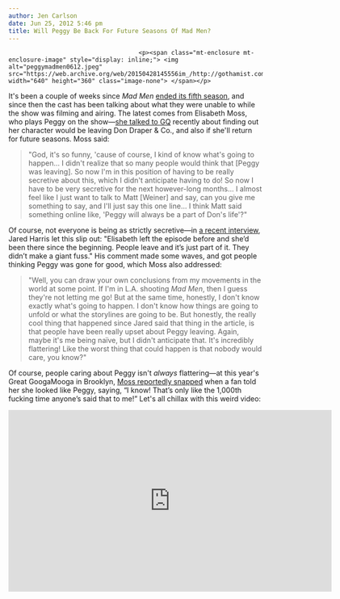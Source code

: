 ```yaml
---
author: Jen Carlson
date: Jun 25, 2012 5:46 pm
title: Will Peggy Be Back For Future Seasons Of Mad Men?
---
```


	
										<p><span class="mt-enclosure mt-enclosure-image" style="display: inline;"> <img alt="peggymadmen0612.jpeg" src="https://web.archive.org/web/20150428145556im_/http://gothamist.com/attachments/arts_jen/peggymadmen0612.jpeg" width="640" height="360" class="image-none"> </span></p>

<p>It&apos;s been a couple of weeks since <em>Mad Men</em> <a href="https://web.archive.org/web/20150428145556/http://gothamist.com/2012/06/11/mad_men_15.php">ended its fifth season</a>, and since then the cast has been talking about what they were unable to while the show was filming and airing. The latest comes from Elisabeth Moss, who plays Peggy on the show&#x2014;<a href="https://web.archive.org/web/20150428145556/http://www.gq.com/entertainment/tv/blogs/the-stream/2012/06/elisabeth-moss-talks-about-the-mad-men-finale-and-looks-forward-to-season-6.html">she talked to GQ</a> recently about finding out her character would be leaving Don Draper &amp; Co., and also if she&apos;ll return for future seasons. Moss said:</p><blockquote>&quot;God, it&apos;s so funny, &apos;cause of course, I kind of know what&apos;s going to happen... I didn&apos;t realize that so many people would think that [Peggy was leaving]. So now I&apos;m in this position of having to be really secretive about this, which I didn&apos;t anticipate having to do! So now I have to be very secretive for the next however-long months... I almost feel like I just want to talk to Matt [Weiner] and say, can you give me something to say, and I&apos;ll just say this one line... I think Matt said something online like, &apos;Peggy will always be a part of Don&apos;s life&apos;?&quot;</blockquote>Of course, not everyone is being as strictly secretive&#x2014;in <a href="https://web.archive.org/web/20150428145556/http://www.thedaily.com/page/2012/06/05/060512-arts-jared-harris-ruiz/">a recent interview</a>, Jared Harris let this slip out: &quot;Elisabeth left the episode before and she&#x2019;d been there since the beginning. People leave and it&#x2019;s just part of it. They didn&#x2019;t make a giant fuss.&quot; His comment made some waves, and got people thinking Peggy was gone for good, which Moss also addressed:<p></p>

<blockquote>&quot;Well, you can draw your own conclusions from my movements in the world at some point. If I&apos;m in L.A. shooting <em>Mad Men</em>, then I guess they&apos;re not letting me go! But at the same time, honestly, I don&apos;t know exactly what&apos;s going to happen. I don&apos;t know how things are going to unfold or what the storylines are going to be. But honestly, the really cool thing that happened since Jared said that thing in the article, is that people have been really upset about Peggy leaving. Again, maybe it&apos;s me being na&#xEF;ve, but I didn&apos;t anticipate that. It&apos;s incredibly flattering! Like the worst thing that could happen is that nobody would care, you know?&quot;</blockquote>Of course, people caring about Peggy isn&apos;t <em>always</em> flattering&#x2014;at this year&apos;s Great GoogaMooga in Brooklyn, <a href="https://web.archive.org/web/20150428145556/http://articles.nydailynews.com/2012-05-21/news/31804306_1_khloe-and-lamar-khloe-kardashian-photos">Moss reportedly snapped</a> when a fan told her she looked like Peggy, saying, &#x201C;I know! That&#x2019;s only like the 1,000th fucking time anyone&#x2019;s said that to me!&#x201D; Let&apos;s all chillax with this weird video:

<p><iframe width="640" height="360" src="https://web.archive.org/web/20150428145556if_/http://www.youtube.com/embed/2f2Of7lXpnU" frameborder="0" allowfullscreen></iframe></p>					
										
									
				